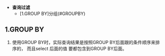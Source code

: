 * **查询过滤**
    * [1.GROUP BY]分组(#GROUPBY)




## 1.GROUP BY

1. 使用GROUP BY时，实际查询结果是按照GROUP BY后面跟的条件顺序来排序的，
而且select 后面的值 要都包含到GROUP BY后面。

